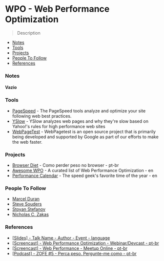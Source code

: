 # WPO - Web Performance Optimization
> Description

- [Notes](#notes)
- [Tools](#tools)
- [Projects](#projects)
- [People To Follow](#people-to-follow)
- [References](#references)

### Notes

#### Vazio

### Tools
- [PageSpeed](https://developers.google.com/speed/pagespeed/) - The PageSpeed tools analyze and optimize your site following web best practices.
- [YSlow](http://yslow.org/) - YSlow analyzes web pages and why they're slow based on Yahoo!'s rules for high performance web sites
- [WebPageTest](http://www.webpagetest.org/) - WebPagetest is an open source project that is primarily being developed and supported by Google as part of our efforts to make the web faster.

### Projects
- [Browser Diet](http://browserdiet.com/pt/) - Como perder peso no browser - pt-br
- [Awesome WPO](https://github.com/davidsonfellipe/awesome-wpo) - A curated list of Web Performance Optimization - en
- [Performance Calendar](http://calendar.perfplanet.com/2014/) - The speed geek's favorite time of the year - en

### People To Follow
- [Marcel Duran](https://twitter.com/marcelduran)
- [Steve Souders](https://twitter.com/souders)
- [Stoyan Stefanov](https://twitter.com/stoyanstefanov)
- [Nicholas C. Zakas](https://twitter.com/slicknet)

### References
- [[Slides] - Talk Name - Author - Event - language](#)
- [[Screencast] - Web Performance Optimization - Webinar/Devcast - pt-br](https://www.youtube.com/watch?v=OnCHjU_eAkE)
- [[Screencast] - Web Performance - Meetup Online - pt-br](https://www.youtube.com/watch?v=ZHZemt32SNw&index=6&list=PLW8ZinFjbeuGV24kJqU7Pc_QcugjHDUgL)
- [[Podcast] - ZOFE #5 - Perca peso. Pergunte-me como - pt-br](http://zofe.com.br/posts/zofe-5-perca-peso-pergunte-me-como/)
